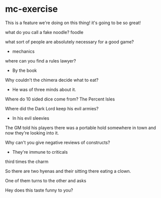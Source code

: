 # mc-exercise

This is a feature we're doing on this thing! it's going to be so great!

what do you call a fake noodle?
foodle

what sort of people are absolutely necessary for a good game?
- mechanics

where can you find a rules lawyer?
- By the book

Why couldn't the chimera decide what to eat?
- He was of three minds about it.

Where do 10 sided dice come from?
The Percent Isles

Where did the Dark Lord keep his evil armies?
- In his evil sleevies

The GM told his players there was a portable hold somewhere in town and now they're looking into it. 

Why can't you give negative reviews of constructs?
- They're immune to criticals


third times the charm

So there are two hyenas and their sitting there eating a clown.

One of them turns to the other and asks

Hey does this taste funny to you?